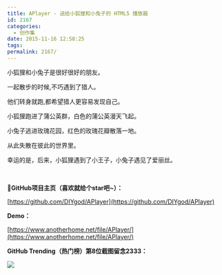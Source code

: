 ```yaml
---
title: APlayer - 送给小狐狸和小兔子的 HTML5 播放器
id: 2167
categories:
  - 创作集
date: 2015-11-16 12:58:25
tags:
permalink: 2167/
---
```


小狐狸和小兔子是很好很好的朋友。

一起散步的时候,不巧遇到了猎人。

他们转身就跑,都希望猎人更容易发现自己。

小狐狸跑进了蒲公英群，白色的蒲公英漫天飞起。

小兔子逃进玫瑰花园，红色的玫瑰花瓣散落一地。

从此失散在彼此的世界里。

幸运的是，后来，小狐狸遇到了小王子，小兔子遇见了爱丽丝。

&nbsp;

**GitHub项目主页（喜欢就给个star吧~）：**

[https://github.com/DIYgod/APlayer](https://github.com/DIYgod/APlayer)

**Demo：**

[https://www.anotherhome.net/file/APlayer/](https://www.anotherhome.net/file/APlayer/)

**GitHub Trending（热门榜）第8位截图留念2333：**<!--more-->

![](/images/APlayerTrending.png)